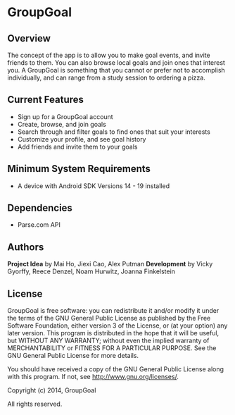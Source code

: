 GroupGoal
=========

<h2> Overview </h2>
The concept of the app is to allow you to make goal events, and invite friends to them. You can also browse local goals and join ones that interest you. A GroupGoal is something that you cannot or prefer not to accomplish individually, and can range from a study session to ordering a pizza.

<h2> Current Features </h2>
<ul>
  <li> Sign up for a GroupGoal account </li>
  <li> Create, browse, and join goals </li>
  <li> Search through and filter goals to find ones that suit your interests </li>
  <li> Customize your profile, and see goal history </li>
  <li> Add friends and invite them to your goals </li>
</ul>

<h2> Minimum System Requirements </h2>
<ul>
  <li> A device with Android SDK Versions 14 - 19 installed </li>
</ul>

<h2> Dependencies </h2>
<ul>
  <li> Parse.com API </li>
</ul>

<h2> Authors </h2>
<b>Project Idea</b> by Mai Ho, Jiexi Cao, Alex Putman
<b>Development</b> by Vicky Gyorffy, Reece Denzel, Noam Hurwitz, Joanna Finkelstein

<h2> License </h2>
GroupGoal is free software: you can redistribute it and/or modify it under the terms of the GNU General Public License as published by the Free Software Foundation, either version 3 of the License, or (at your option) any later version. This program is distributed in the hope that it will be useful, but WITHOUT ANY WARRANTY; without even the implied warranty of MERCHANTABILITY or FITNESS FOR A PARTICULAR PURPOSE. See the GNU General Public License for more details.

You should have received a copy of the GNU General Public License along with this program. If not, see http://www.gnu.org/licenses/.

Copyright (c) 2014, GroupGoal

All rights reserved.


